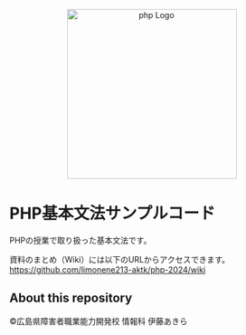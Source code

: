 <p align="center"><a target="_blank"><img src="https://upload.wikimedia.org/wikipedia/commons/2/27/PHP-logo.svg" width="300" alt="php Logo"></a></p>

# PHP基本文法サンプルコード
PHPの授業で取り扱った基本文法です。

資料のまとめ（Wiki）には以下のURLからアクセスできます。
https://github.com/limonene213-aktk/php-2024/wiki

## About this repository
©広島県障害者職業能力開発校 情報科 伊藤あきら